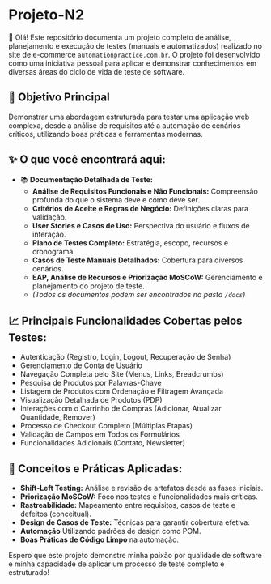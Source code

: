# Projeto-N2

👋 Olá! Este repositório documenta um projeto completo de análise, planejamento e execução de testes (manuais e automatizados) realizado no site de e-commerce `automationpractice.com.br`. O projeto foi desenvolvido como uma iniciativa pessoal para aplicar e demonstrar conhecimentos em diversas áreas do ciclo de vida de teste de software.

## 🚀 Objetivo Principal

Demonstrar uma abordagem estruturada para testar uma aplicação web complexa, desde a análise de requisitos até a automação de cenários críticos, utilizando boas práticas e ferramentas modernas.

## ✨ O que você encontrará aqui:

*   📚 **Documentação Detalhada de Teste:**
    *   **Análise de Requisitos Funcionais e Não Funcionais:** Compreensão profunda do que o sistema deve e como deve ser.
    *   **Critérios de Aceite e Regras de Negócio:** Definições claras para validação.
    *   **User Stories e Casos de Uso:** Perspectiva do usuário e fluxos de interação.
    *   **Plano de Testes Completo:** Estratégia, escopo, recursos e cronograma.
    *   **Casos de Teste Manuais Detalhados:** Cobertura para diversos cenários.
    *   **EAP, Análise de Recursos e Priorização MoSCoW:** Gerenciamento e planejamento do projeto de teste.
    *   *(Todos os documentos podem ser encontrados na pasta `/docs`)*

## 📈 Principais Funcionalidades Cobertas pelos Testes:

*   Autenticação (Registro, Login, Logout, Recuperação de Senha)
*   Gerenciamento de Conta de Usuário
*   Navegação Completa pelo Site (Menus, Links, Breadcrumbs)
*   Pesquisa de Produtos por Palavras-Chave
*   Listagem de Produtos com Ordenação e Filtragem Avançada
*   Visualização Detalhada de Produtos (PDP)
*   Interações com o Carrinho de Compras (Adicionar, Atualizar Quantidade, Remover)
*   Processo de Checkout Completo (Múltiplas Etapas)
*   Validação de Campos em Todos os Formulários
*   Funcionalidades Adicionais (Contato, Newsletter)

## 🧠 Conceitos e Práticas Aplicadas:

*   **Shift-Left Testing:** Análise e revisão de artefatos desde as fases iniciais.
*   **Priorização MoSCoW:** Foco nos testes e funcionalidades mais críticas.
*   **Rastreabilidade:** Mapeamento entre requisitos, casos de teste e defeitos (conceitual).
*   **Design de Casos de Teste:** Técnicas para garantir cobertura efetiva.
*   **Automação** Utilizando padrões de design como POM.
*   **Boas Práticas de Código Limpo** na automação.

Espero que este projeto demonstre minha paixão por qualidade de software e minha capacidade de aplicar um processo de teste completo e estruturado!
